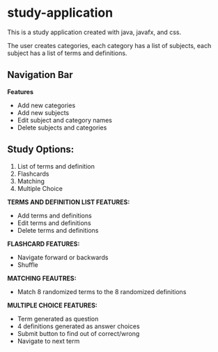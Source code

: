 # study-application

This is a study application created with java, javafx, and css. 

The user creates categories, each category has a list of subjects, each subject has a list of terms and definitions.

## Navigation Bar
**Features**
- Add new categories
- Add new subjects
- Edit subject and category names
- Delete subjects and categories

## Study Options:

1. List of terms and definition
2. Flashcards
3. Matching
4. Multiple Choice


**TERMS AND DEFINITION LIST FEATURES:**
- Add terms and definitions
- Edit terms and definitions
- Delete terms and definitions


**FLASHCARD FEATURES:**
- Navigate forward or backwards
- Shuffle


**MATCHING FEAUTRES:**
- Match 8 randomized terms to the 8 randomized definitions


**MULTIPLE CHOICE FEATURES:** 
- Term generated as question
- 4 definitions generated as answer choices
- Submit button to find out of correct/wrong
- Navigate to next term
